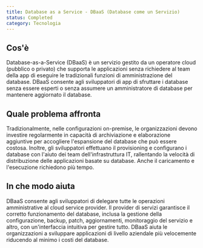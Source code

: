 ```yaml
---
title: Database as a Service - DBaaS (Database come un Servizio)
status: Completed
category: Tecnologia
---
```


## Cos'è
Database-as-a-Service (DBaaS) è ​​un servizio gestito da un operatore cloud (pubblico o privato) che supporta le applicazioni senza richiedere al team della app di eseguire le tradizionali funzioni di amministrazione del database. DBaaS consente agli sviluppatori di app di sfruttare i database senza essere esperti o senza assumere un amministratore di database per mantenere aggiornato il database.

## Quale problema affronta
Tradizionalmente, nelle configurazioni on-premise, le organizzazioni devono investire regolarmente in capacità di archiviazione e elaborazione aggiuntive per accogliere l'espansione del database che può essere costosa. Inoltre, gli sviluppatori effettuano il provisioning e configurano i database con l'aiuto dei team dell'infrastruttura IT, rallentando la velocità di distribuzione delle applicazioni basate su database. Anche il caricamento e l'esecuzione richiedono più tempo.

## In che modo aiuta
DBaaS consente agli sviluppatori di delegare tutte le operazioni amministrative al cloud service provider. Il provider di servizi garantisce il corretto funzionamento del database, inclusa la gestione della configurazione, backup, patch, aggiornamenti, monitoraggio del servizio e altro, con un'interfaccia intuitiva per gestire tutto. DBaaS aiuta le organizzazioni a sviluppare applicazioni di livello aziendale più velocemente riducendo al minimo i costi del database.